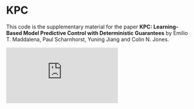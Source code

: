 # KPC

This code is the supplementary material for the paper **KPC: Learning-Based Model Predictive Control with Deterministic Guarantees** by Emilio T. Maddalena, Paul Scharnhorst, Yuning Jiang and Colin N. Jones.

![alt text](https://github.com/emilioMaddalena/NSMtoKNN/blob/master/pred.pdf)
